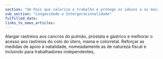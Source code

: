 ```yaml
---
section: "Um País que valoriza o trabalho e protege os idosos e os mais vulneráveis"
sub_section: "Longevidade e Intergeracionalidade"
fulfilled_date:
links_to_news_articles:
---
```


Alargar rastreios aos cancros do pulmão, próstata e gástrico e melhorar o acesso aos rastreios do colo do útero, mama e colorretal. Reforçar as medidas de apoio à natalidade, nomeadamente as de natureza fiscal e incluindo para trabalhadores independentes,